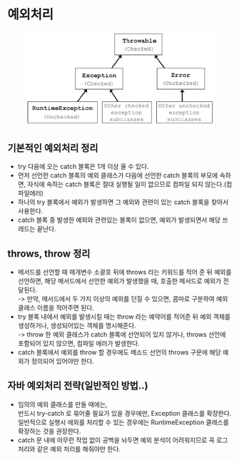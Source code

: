 # 예외처리

<figure><img src="../../../.gitbook/assets/image (6) (1).png" alt=""><figcaption><p> </p></figcaption></figure>

## 기본적인 예외처리 정리

* try 다음에 오는 catch 블록은 1개 이상 올 수 있다.
* 먼저 선언한 catch 블록의 예외 클래스가 다음에 선언한 catch 블록의 부모에 속하면, 자식에 속하는 catch 블록은 절대 실행될 일이 없으므로 컴파일 되지 않는다.(컴파일에러)
* 하나의 try 블록에서 예외가 발생하면 그 예외와 관련이 있는 catch 블록을 찾아서 사용한다.
* catch 블록 중 발생한 예외와 관련있는 블록이 없으면, 예외가 발생되면서 해당 쓰레드는 끝난다.

## &#x20;throws, throw 정리

* 메서드를 선언할 때 매개변수 소괄호 뒤에 throws 라는 키워드를 적어 준 뒤 예외를 선언하면, 해당 메서드에서 선언한 예외가 발생했을 때, 호출한 메서드로 예외가 전달된다.\
  \-> 만약, 메서드에서 두 가지 이상의 예외를 던질 수 있으면, 콤마로 구분하여 예외 클래스 이름을 적어주면 된다.
* try 블록 내에서 예외를 발생시킬 때는 throw 라는 예약어를 적어준 뒤 예외 객체를 생성하거나, 생성되어있는 객체를 명시해준다.\
  \-> throw 한 예외 클래스가 catch 블록에 선언되어 있지 않거나, throws 선언에 포함되어 있지 않으면, 컴파일 에러가 발생한다.&#x20;
* catch 블록에서 예외를 throw 할 경우에도 메소드 선언의 throws 구문에 해당 예외가 정의되어 있어야만 한다.

## 자바 예외처리 전략(일반적인 방법..)

* 임의의 예외 클래스를 만들 때에는, \
  반드시 try-catch 로 묶어줄 필요가 있을 경우에만, Exception 클래스를 확장한다.\
  일반적으로 실행시 에외를 처리할 수 있는 경우에는 RuntimeException 클래스를 확장하는 것을 권장한다.
* catch 문 내에 아무런 작업 없이 공백을 놔두면 예외 분석이 어려워지므로 꼭 로그 처리와 같은 예외 처리를 해줘야만 한다.&#x20;
